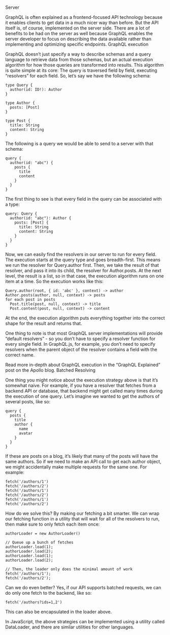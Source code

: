 Server

GraphQL is often explained as a frontend-focused API technology because it enables clients to get data in a much nicer way than before. But the API itself is, of course, implemented on the server side. There are a lot of benefits to be had on the server as well because GraphQL enables the server developer to focus on describing the data available rather than implementing and optimizing specific endpoints.
GraphQL execution

GraphQL doesn’t just specify a way to describe schemas and a query language to retrieve data from those schemas, but an actual execution algorithm for how those queries are transformed into results. This algorithm is quite simple at its core: The query is traversed field by field, executing “resolvers” for each field. So, let’s say we have the following schema:
```
type Query {
  author(id: ID!): Author
}

type Author {
  posts: [Post]
}

type Post {
  title: String
  content: String
}
```
The following is a query we would be able to send to a server with that schema:
```
query {
  author(id: "abc") {
    posts {
      title
      content
    }
  }
}
```
The first thing to see is that every field in the query can be associated with a type:
```
query: Query {
  author(id: "abc"): Author {
    posts: [Post] {
      title: String
      content: String
    }
  }
}
```
Now, we can easily find the resolvers in our server to run for every field. The execution starts at the query type and goes breadth-first. This means we run the resolver for Query.author first. Then, we take the result of that resolver, and pass it into its child, the resolver for Author.posts. At the next level, the result is a list, so in that case, the execution algorithm runs on one item at a time. So the execution works like this:
```
Query.author(root, { id: 'abc' }, context) -> author
Author.posts(author, null, context) -> posts
for each post in posts
  Post.title(post, null, context) -> title
  Post.content(post, null, context) -> content
```
At the end, the execution algorithm puts everything together into the correct shape for the result and returns that.

One thing to note is that most GraphQL server implementations will provide “default resolvers” - so you don’t have to specify a resolver function for every single field. In GraphQL.js, for example, you don’t need to specify resolvers when the parent object of the resolver contains a field with the correct name.

Read more in-depth about GraphQL execution in the “GraphQL Explained” post on the Apollo blog.
Batched Resolving

One thing you might notice about the execution strategy above is that it’s somewhat naive. For example, if you have a resolver that fetches from a backend API or database, that backend might get called many times during the execution of one query. Let’s imagine we wanted to get the authors of several posts, like so:
```
query {
  posts {
    title
    author {
      name
      avatar
    }
  }
}
```
If these are posts on a blog, it’s likely that many of the posts will have the same authors. So if we need to make an API call to get each author object, we might accidentally make multiple requests for the same one. For example:
```
fetch('/authors/1')
fetch('/authors/2')
fetch('/authors/1')
fetch('/authors/2')
fetch('/authors/1')
fetch('/authors/2')
```
How do we solve this? By making our fetching a bit smarter. We can wrap our fetching function in a utility that will wait for all of the resolvers to run, then make sure to only fetch each item once:
```
authorLoader = new AuthorLoader()

// Queue up a bunch of fetches
authorLoader.load(1);
authorLoader.load(2);
authorLoader.load(1);
authorLoader.load(2);

// Then, the loader only does the minimal amount of work
fetch('/authors/1');
fetch('/authors/2');
```
Can we do even better? Yes, if our API supports batched requests, we can do only one fetch to the backend, like so:
```
fetch('/authors?ids=1,2')
```
This can also be encapsulated in the loader above.

In JavaScript, the above strategies can be implemented using a utility called DataLoader, and there are similar utilities for other languages.